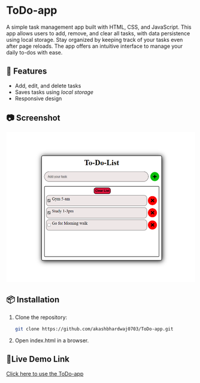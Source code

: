 # ToDo-app 
 A simple task management app built with HTML, CSS, and JavaScript. This app allows users to add, remove, and clear all tasks, with data persistence using local storage. Stay organized by keeping track of your tasks even after page reloads. The app offers an intuitive interface to manage your daily to-dos with ease.

## 🚀 Features
- Add, edit, and delete tasks  
- Saves tasks using *local storage*  
- Responsive design  

## 📷 Screenshot  
![Screenshot](todo-app.png)  

## 📦 Installation  
1. Clone the repository:  
   ```bash
   git clone https://github.com/akashbhardwaj0703/ToDo-app.git

2. Open index.html in a browser.

## 🔗Live Demo Link
[Click here to use the ToDo-app](https://akashbhardwaj0703.github.io/ToDo-app/)
    
